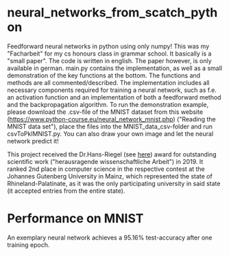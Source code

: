 # neural_networks_from_scatch_python
Feedforward neural networks in python using only numpy!
This was my "Facharbeit" for my cs honours class in grammar school.
It basically is a "small paper".
The code is written in english.
The paper however, is only available in german.
main.py contains the implementation, as well as a small demonstration
of the key functions at the bottom. The functions and methods are
all commented/described. The implementation includes all
necessary components required for training a neural network,
such as f.e. an activation function and an implementation of both
a feedforward method and the backpropagation algorithm.
To run the demonstration example, please download the .csv-file
of the MNIST dataset from this website (https://www.python-course.eu/neural_network_mnist.php)
("Reading the MNIST data set"), place the files into the MNIST_data_csv-folder and run
csvToPklMNIST.py.
You can also draw your own image and let the neural network predict it!

This project received the Dr.Hans-Riegel (see [here](https://www.hans-riegel-fachpreise.com/ausgezeichnete-arbeiten/details/?no_cache=1&tx_alumni_pi1%5Bpaper%5D=72&tx_alumni_pi1%5Baction%5D=show&tx_alumni_pi1%5Bcontroller%5D=Paper&cHash=c551128a37614c3ba603f27dca3c9a23)) award for
outstanding scientific work ("herausragende wissenschaftliche Arbeit") in 2019.
It ranked 2nd place in computer science in the respective contest at the
Johannes Gutenberg University in Mainz, which represented the state of Rhineland-Palatinate,
as it was the only participating university in said state (it accepted entries from the entire state).


# Performance on MNIST
An exemplary neural network achieves a 95.16% test-accuracy after one training epoch.

